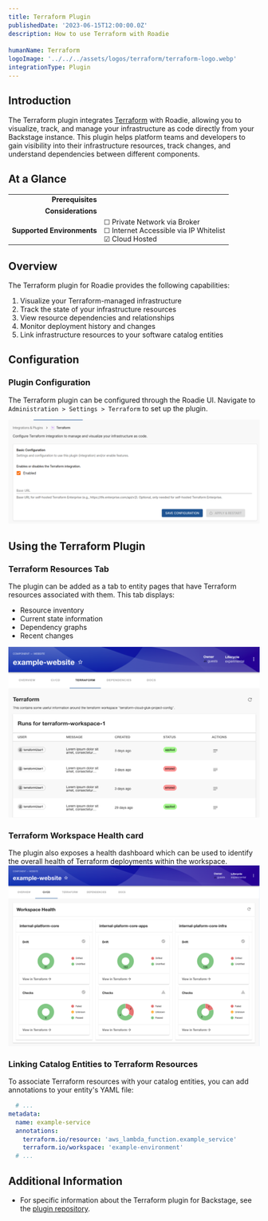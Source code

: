 ```yaml
---
title: Terraform Plugin
publishedDate: '2023-06-15T12:00:00.0Z'
description: How to use Terraform with Roadie

humanName: Terraform
logoImage: '../../../assets/logos/terraform/terraform-logo.webp'
integrationType: Plugin
---
```


## Introduction

The Terraform plugin integrates [Terraform](https://www.terraform.io/) with Roadie, allowing you to visualize, track, and manage your infrastructure as code directly from your Backstage instance. This plugin helps platform teams and developers to gain visibility into their infrastructure resources, track changes, and understand dependencies between different components.

## At a Glance
| | |
|---: | --- |
| **Prerequisites** |  |
| **Considerations** |  |
| **Supported Environments** | ☐ Private Network via Broker <br /> ☐ Internet Accessible via IP Whitelist <br /> ☑ Cloud Hosted |

## Overview

The Terraform plugin for Roadie provides the following capabilities:

1. Visualize your Terraform-managed infrastructure
2. Track the state of your infrastructure resources
3. View resource dependencies and relationships
4. Monitor deployment history and changes
5. Link infrastructure resources to your software catalog entities

## Configuration


### Plugin Configuration

The Terraform plugin can be configured through the Roadie UI. Navigate to `Administration > Settings > Terraform` to set up the plugin.

![Terraform Configuration](./terraform-configuration.webp)


## Using the Terraform Plugin

### Terraform Resources Tab

The plugin can be added as a tab to entity pages that have Terraform resources associated with them. This tab displays:

- Resource inventory
- Current state information
- Dependency graphs
- Recent changes

![Terraform Resources Tab](./terraform-resources-tab-1.webp)

### Terraform Workspace Health card

The plugin also exposes a health dashboard which can be used to identify the overall health of Terraform deployments within the workspace. 
![Terraform Health Dashboard](./terraform-health-dashboard.webp)


### Linking Catalog Entities to Terraform Resources

To associate Terraform resources with your catalog entities, you can add annotations to your entity's YAML file:

```yaml
  # ...
metadata:
  name: example-service
  annotations:
    terraform.io/resource: 'aws_lambda_function.example_service'
    terraform.io/workspace: 'example-environment'
  # ...
```



## Additional Information

* For specific information about the Terraform plugin for Backstage, see the [plugin repository](https://github.com/globallogicuki/globallogic-backstage-plugins/tree/main/plugins/terraform).